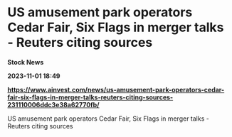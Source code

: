 # US amusement park operators Cedar Fair, Six Flags in merger talks - Reuters citing sources
**Stock News**

**2023-11-01 18:49**

**https://www.ainvest.com/news/us-amusement-park-operators-cedar-fair-six-flags-in-merger-talks-reuters-citing-sources-231110006ddc3e38a62770fb/**

US amusement park operators Cedar Fair, Six Flags in merger talks - Reuters citing sources